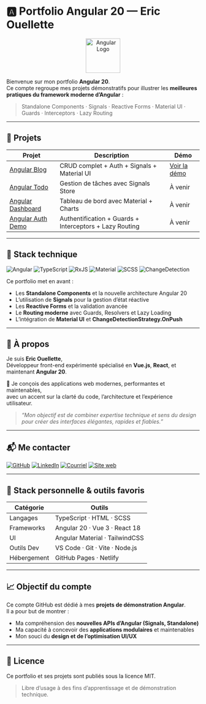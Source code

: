 # 🅰️ Portfolio Angular 20 — Eric Ouellette

<p align="center">
  <img src="https://angular.io/assets/images/logos/angular/angular.svg" width="90" alt="Angular Logo"/>
</p>

Bienvenue sur mon portfolio **Angular 20**.  
Ce compte regroupe mes projets démonstratifs pour illustrer les **meilleures pratiques du framework moderne d’Angular** :
> Standalone Components · Signals · Reactive Forms · Material UI · Guards · Interceptors · Lazy Routing

---

## 🚀 Projets

| Projet | Description | Démo |
|--------|--------------|------|
| [Angular Blog](./angular-blog) | CRUD complet + Auth + Signals + Material UI | [Voir la démo](https://eric-angular.github.io/angular-blog) |
| [Angular Todo](./angular-todo) | Gestion de tâches avec Signals Store | À venir |
| [Angular Dashboard](./angular-dashboard) | Tableau de bord avec Material + Charts | À venir |
| [Angular Auth Demo](./angular-auth-demo) | Authentification + Guards + Interceptors + Lazy Routing | À venir |

---

## 🧱 Stack technique

![Angular](https://img.shields.io/badge/Angular-20-red?logo=angular&logoColor=white)
![TypeScript](https://img.shields.io/badge/TypeScript-5-blue?logo=typescript)
![RxJS](https://img.shields.io/badge/RxJS-Signals-purple?logo=reactivex)
![Material](https://img.shields.io/badge/Material%20UI-Design-blueviolet)
![SCSS](https://img.shields.io/badge/SCSS-Modern%20Styling-pink)
![ChangeDetection](https://img.shields.io/badge/OnPush-Optimized-success)

Ce portfolio met en avant :
- Les **Standalone Components** et la nouvelle architecture Angular 20  
- L’utilisation de **Signals** pour la gestion d’état réactive  
- Les **Reactive Forms** et la validation avancée  
- Le **Routing moderne** avec Guards, Resolvers et Lazy Loading  
- L’intégration de **Material UI** et **ChangeDetectionStrategy.OnPush**  

---

## 🧠 À propos

Je suis **Eric Ouellette**,  
Développeur front-end expérimenté spécialisé en **Vue.js**, **React**, et maintenant **Angular 20**.  

🎯 Je conçois des applications web modernes, performantes et maintenables,  
avec un accent sur la clarté du code, l’architecture et l’expérience utilisateur.  

> *“Mon objectif est de combiner expertise technique et sens du design pour créer des interfaces élégantes, rapides et fiables.”*

---

## 📬 Me contacter

[![GitHub](https://img.shields.io/badge/GitHub-@eric--angular-black?logo=github)](https://github.com/eric-angular)
[![LinkedIn](https://img.shields.io/badge/LinkedIn-Eric%20Ouellette-blue?logo=linkedin)](https://linkedin.com/in/ericfrontdev)
[![Courriel](https://img.shields.io/badge/Email-eric%40ericouellette.com-lightgrey?logo=minutemailer)](mailto:eric@ericouellette.com)
[![Site web](https://img.shields.io/badge/Website-ericouellette.com-lightgrey?logo=webtrees)](https://ericouellette.com)

---

## 🧰 Stack personnelle & outils favoris

| Catégorie | Outils |
|------------|--------|
| Langages | TypeScript · HTML · SCSS |
| Frameworks | Angular 20 · Vue 3 · React 18 |
| UI | Angular Material · TailwindCSS |
| Outils Dev | VS Code · Git · Vite · Node.js |
| Hébergement | GitHub Pages · Netlify |

---

## 📈 Objectif du compte

Ce compte GitHub est dédié à mes **projets de démonstration Angular**.  
Il a pour but de montrer :
- Ma compréhension des **nouvelles APIs d’Angular (Signals, Standalone)**  
- Ma capacité à concevoir des **applications modulaires** et maintenables  
- Mon souci du **design et de l’optimisation UI/UX**

---

## 🏁 Licence  
Ce portfolio et ses projets sont publiés sous la licence MIT.  
> Libre d’usage à des fins d’apprentissage et de démonstration technique.
